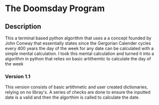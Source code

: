 # The Doomsday Program
## Description
This a terminal based python algorithm that uses a a concept founded by John Conway that essentially states since the Gergorian Calender cycles every 400 years the day of the week for any date can be calculated with a simple mental calculation. I took this mental calculation and turned it into a algorithm in python that relies on basic artithemtic to calculate the day of the week

### Version 1.1
This version consists of basic artithmetic and user created dictionaries, relying on no libray's. A series of checks are done to ensure the inputted date is a valid and then the algorthim is called to calculate the date.